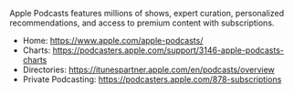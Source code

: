 Apple Podcasts features millions of shows, expert curation, personalized recommendations, and access to premium content with subscriptions.

* Home: https://www.apple.com/apple-podcasts/
* Charts: https://podcasters.apple.com/support/3146-apple-podcasts-charts
* Directories: https://itunespartner.apple.com/en/podcasts/overview
* Private Podcasting: https://podcasters.apple.com/878-subscriptions
